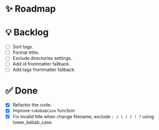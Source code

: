 # ✨ Roadmap

# 💡 Backlog

- [ ] Sort tags.
- [ ] Format tittle.
- [ ] Exclude directories settings.
- [ ] Add id frontmatter fallback.
- [ ] Add tags frontmatter fallback.

# ✅ Done

- [x] Refactor the code.
- [x] Improve `toKebabCase` function
- [x] Fix invalid title when change filename, exclude `: / \ ( ) ! ?` using
      lower_kebab_case.
